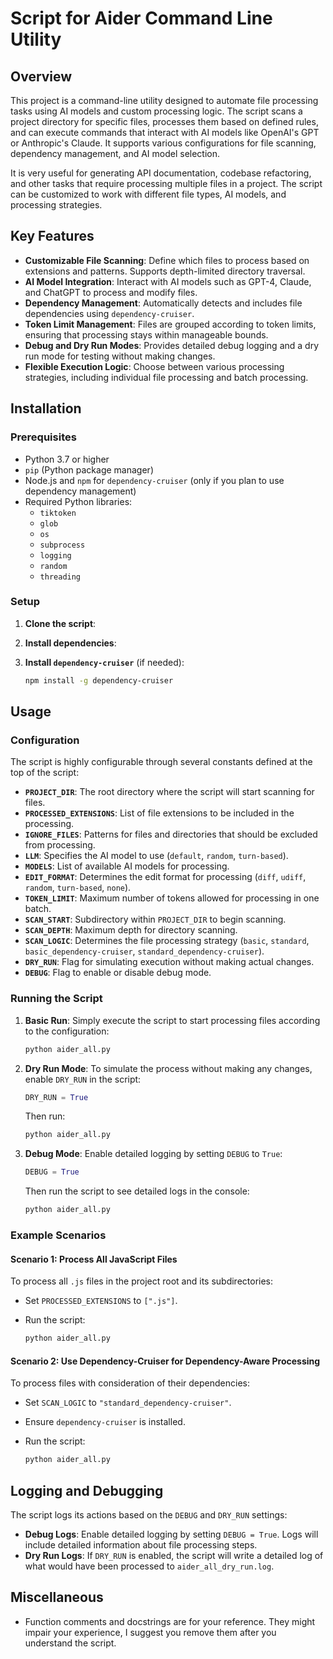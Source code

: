 # Script for Aider Command Line Utility

## Overview

This project is a command-line utility designed to automate file processing tasks using AI models and custom processing logic. The script scans a project directory for specific files, processes them based on defined rules, and can execute commands that interact with AI models like OpenAI's GPT or Anthropic's Claude. It supports various configurations for file scanning, dependency management, and AI model selection.

It is very useful for generating API documentation, codebase refactoring, and other tasks that require processing multiple files in a project. The script can be customized to work with different file types, AI models, and processing strategies.

## Key Features

- **Customizable File Scanning**: Define which files to process based on extensions and patterns. Supports depth-limited directory traversal.
- **AI Model Integration**: Interact with AI models such as GPT-4, Claude, and ChatGPT to process and modify files.
- **Dependency Management**: Automatically detects and includes file dependencies using `dependency-cruiser`.
- **Token Limit Management**: Files are grouped according to token limits, ensuring that processing stays within manageable bounds.
- **Debug and Dry Run Modes**: Provides detailed debug logging and a dry run mode for testing without making changes.
- **Flexible Execution Logic**: Choose between various processing strategies, including individual file processing and batch processing.

## Installation

### Prerequisites

- Python 3.7 or higher
- `pip` (Python package manager)
- Node.js and `npm` for `dependency-cruiser` (only if you plan to use dependency management)
- Required Python libraries:
  - `tiktoken`
  - `glob`
  - `os`
  - `subprocess`
  - `logging`
  - `random`
  - `threading`

### Setup

1. **Clone the script**:

2. **Install dependencies**:

3. **Install `dependency-cruiser`** (if needed):

   ```bash
   npm install -g dependency-cruiser
   ```

## Usage

### Configuration

The script is highly configurable through several constants defined at the top of the script:

- **`PROJECT_DIR`**: The root directory where the script will start scanning for files.
- **`PROCESSED_EXTENSIONS`**: List of file extensions to be included in the processing.
- **`IGNORE_FILES`**: Patterns for files and directories that should be excluded from processing.
- **`LLM`**: Specifies the AI model to use (`default`, `random`, `turn-based`).
- **`MODELS`**: List of available AI models for processing.
- **`EDIT_FORMAT`**: Determines the edit format for processing (`diff`, `udiff`, `random`, `turn-based`, `none`).
- **`TOKEN_LIMIT`**: Maximum number of tokens allowed for processing in one batch.
- **`SCAN_START`**: Subdirectory within `PROJECT_DIR` to begin scanning.
- **`SCAN_DEPTH`**: Maximum depth for directory scanning.
- **`SCAN_LOGIC`**: Determines the file processing strategy (`basic`, `standard`, `basic_dependency-cruiser`, `standard_dependency-cruiser`).
- **`DRY_RUN`**: Flag for simulating execution without making actual changes.
- **`DEBUG`**: Flag to enable or disable debug mode.

### Running the Script

1. **Basic Run**:
   Simply execute the script to start processing files according to the configuration:

   ```bash
   python aider_all.py
   ```

2. **Dry Run Mode**:
   To simulate the process without making any changes, enable `DRY_RUN` in the script:

   ```python
   DRY_RUN = True
   ```

   Then run:

   ```bash
   python aider_all.py
   ```

3. **Debug Mode**:
   Enable detailed logging by setting `DEBUG` to `True`:

   ```python
   DEBUG = True
   ```

   Then run the script to see detailed logs in the console:

   ```bash
   python aider_all.py
   ```

### Example Scenarios

#### Scenario 1: Process All JavaScript Files

To process all `.js` files in the project root and its subdirectories:

- Set `PROCESSED_EXTENSIONS` to `[".js"]`.
- Run the script:

  ```bash
  python aider_all.py
  ```

#### Scenario 2: Use Dependency-Cruiser for Dependency-Aware Processing

To process files with consideration of their dependencies:

- Set `SCAN_LOGIC` to `"standard_dependency-cruiser"`.
- Ensure `dependency-cruiser` is installed.
- Run the script:

  ```bash
  python aider_all.py
  ```

## Logging and Debugging

The script logs its actions based on the `DEBUG` and `DRY_RUN` settings:

- **Debug Logs**: Enable detailed logging by setting `DEBUG = True`. Logs will include detailed information about file processing steps.
- **Dry Run Logs**: If `DRY_RUN` is enabled, the script will write a detailed log of what would have been processed to `aider_all_dry_run.log`.

## Miscellaneous

- Function comments and docstrings are for your reference. They might impair your experience, I suggest you remove them after you understand the script.
